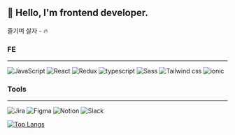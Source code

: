 ## 🤪 Hello,  I'm frontend developer.
즐기며 살자 - 🔥

### FE
<hr>

![JavaScript](https://img.shields.io/badge/JavaScript-F7DF1E?style=for-the-badge&logo=JavaScript&logoColor=white)
![React](https://img.shields.io/badge/react-61DAFB?style=for-the-badge&logo=React&logoColor=white)
![Redux](https://img.shields.io/badge/Redux-593D88?style=for-the-badge&logo=redux&logoColor=white)
![typescript](https://img.shields.io/badge/typescript-3178C6?style=for-the-badge&logo=typescript&logoColor=white)
![Sass](https://img.shields.io/badge/Sass-CC6699?style=for-the-badge&logo=sass&logoColor=white)
![Tailwind css](https://img.shields.io/badge/Tailwind-css-#06B6D4?style=for-the-badge&logo=Tailwindcss&logoColor=white)
![ionic](https://img.shields.io/badge/ionic-3880FF?style=for-the-badge&logo=ionic&logoColor=white)


### Tools
<hr>

![Jira](https://img.shields.io/badge/Jira-0052CC?style=for-the-badge&logo=Jira&logoColor=white)
![Figma](https://img.shields.io/badge/Figma-F24E1E?style=for-the-badge&logo=figma&logoColor=white)
![Notion](https://img.shields.io/badge/Notion-000000?style=for-the-badge&logo=notion&logoColor=white)
![Slack](https://img.shields.io/badge/Slack-4A154B?style=for-the-badge&logo=slack&logoColor=white)


[![Top Langs](https://github-readme-stats.vercel.app/api/top-langs/?username=MSbtff&layout=compact)](https://github.com/MSbtff/github-readme-stats)
